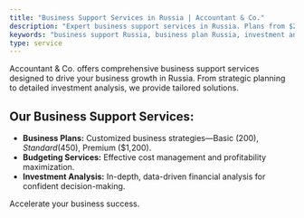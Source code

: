 ```yaml
---
title: "Business Support Services in Russia | Accountant & Co."
description: "Expert business support services in Russia. Plans from $200. Boost your business growth with Accountant & Co.—contact today!"
keywords: "business support Russia, business plan Russia, investment analysis Russia"
type: service
---
```

Accountant & Co. offers comprehensive business support services designed to drive your business growth in Russia. From strategic planning to detailed investment analysis, we provide tailored solutions.

## Our Business Support Services:

- **Business Plans:** Customized business strategies—Basic ($200), Standard ($450), Premium ($1,200).
- **Budgeting Services:** Effective cost management and profitability maximization.
- **Investment Analysis:** In-depth, data-driven financial analysis for confident decision-making.

Accelerate your business success.